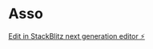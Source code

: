 # Asso

[Edit in StackBlitz next generation editor ⚡️](https://stackblitz.com/~/github.com/clemlecrap/Asso)